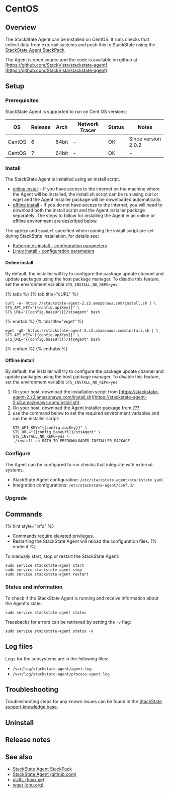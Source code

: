 # CentOS

## Overview

The StackState Agent can be installed on CentOS. It runs checks that collect data from external systems and push this to StackState using the [StackState Agent StackPack](/stackpacks/integrations/agent.md).

The Agent is open source and the code is available on github at [https://github.com/StackVista/stackstate-agent](https://github.com/StackVista/stackstate-agent).

## Setup 

### Prerequisites

StackState Agent is supported to run on Cent OS versions:

| OS | Release | Arch | Network Tracer| Status | Notes|
|----|---------|--------|--------|--------|--------|
| CentOS | 6 | 64bit | - | OK | Since version 2.0.2 |
| CentOS | 7 | 64bit | - | OK | - |

### Install

The StackState Agent is installed using an install script. 

* [online install](#online-install) - If you have access to the internet on the machine where the Agent will be installed, the install.sh script can be run using curl or wget and the Agent installer package will be downloaded automatically. 
* [offline install](#offline-install) - If you do not have access to the internet, you will need to download both the install script and the Agent installer package separately. The steps to follow for installing the Agent in an online or offline environment are described below.

The `apiKey` and `baseUrl` specified when running the install script are set during StackState installation, for details see:

* [Kubernetes install - configuration parameters](/setup/installation/kubernetes_install/install_stackstate.md#generate-valuesyaml) 
* [Linux install - configuration parameters](/setup/installation/linux_install/install_stackstate.md#configuration-options-required-during-install) 

#### Online install

By default, the installer will try to configure the package update channel and update packages using the host package manager. To disable this feature, set the environment variable `STS_INSTALL_NO_REPO=yes`.

{% tabs %}
{% tab title="cURL" %}
```text
curl -o- https://stackstate-agent-2.s3.amazonaws.com/install.sh | \
STS_API_KEY="{{config.apiKey}}" \
STS_URL="{{config.baseUrl}}/stsAgent" bash
```
{% endtab %}
{% tab title="wget" %}
```text
wget -qO- https://stackstate-agent-2.s3.amazonaws.com/install.sh | \
STS_API_KEY="{{config.apiKey}}" \
STS_URL="{{config.baseUrl}}/stsAgent" bash
```
{% endtab %}
{% endtabs %}

#### Offline install

By default, the installer will try to configure the package update channel and update packages using the host package manager. To disable this feature, set the environment variable `STS_INSTALL_NO_REPO=yes`.

1. On your host, download the installation script from [https://stackstate-agent-2.s3.amazonaws.com/install.sh](https://stackstate-agent-2.s3.amazonaws.com/install.sh).
2. On your host, download the Agent installer package from [???]().
3. use the command below to set the required environment variables and run the installer script:
    ```text
    STS_API_KEY="{{config.apiKey}}" \
    STS_URL="{{config.baseUrl}}/stsAgent" \
    STS_INSTALL_NO_REPO=yes \
    ./install.sh PATH_TO_PREDOWNLOADED_INSTALLER_PACKAGE
    ```

### Configure

The Agent can be configured to run checks that integrate with external systems. 

* StackState Agent configuration: `/etc/stackstate-agent/stackstate.yaml`
* Integration configurations: `/etc/stackstate-agent/conf.d/`

### Upgrade


## Commands

{% hint style="info" %}
* Commands require elevated privileges.
* Restarting the StackState Agent will reload the configuration files.
{% endhint %}

To manually start, stop or restart the StackState Agent:

```text
sudo service stackstate-agent start
sudo service stackstate-agent stop
sudo service stackstate-agent restart
```
### Status and information

To check if the StackState Agent is running and receive information about the Agent's state:

```text
sudo service stackstate-agent status
```

Tracebacks for errors can be retrieved by setting the `-v` flag:

```text
sudo service stackstate-agent status -v
```

## Log files

Logs for the subsystems are in the following files:

* `/var/log/stackstate-agent/agent.log`
* `/var/log/stackstate-agent/process-agent.log`

## Troubleshooting

Troubleshooting steps for any known issues can be found in the [StackState support knowledge base](https://support.stackstate.com/hc/en-us/search?category=360002777619&filter_by=knowledge_base&query=agent).

## Uninstall


## Release notes


## See also

* [StackState Agent StackPack](/stackpacks/integrations/agent.md)
* [StackState Agent \(github.com\)](https://github.com/StackVista/stackstate-agent)
* [cURL \(haxx.se\)](https://curl.haxx.se)
* [wget \(gnu.org\)](https://www.gnu.org/software/wget/)